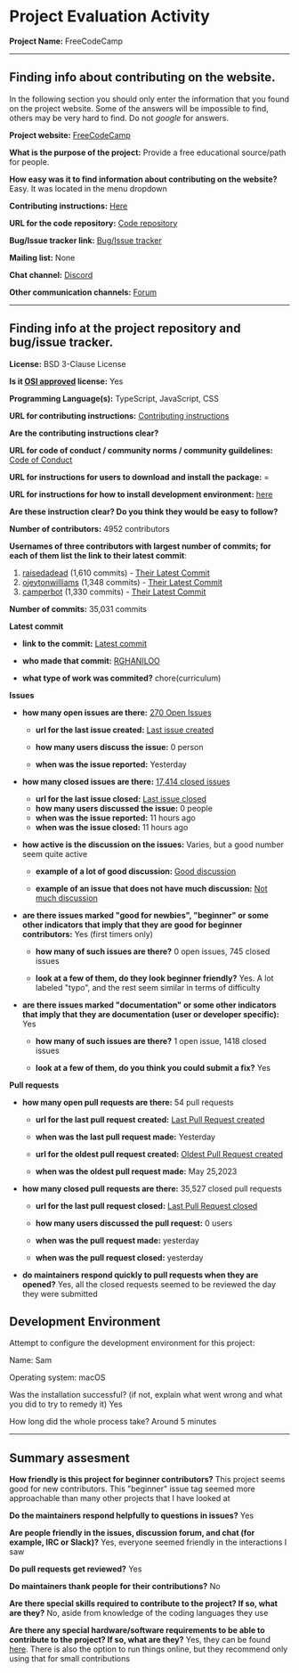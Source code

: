 # Project Evaluation Activity



__Project Name:__  FreeCodeCamp


---

## Finding info about contributing on the website.

In the following section you should only enter the information that you
found on the project website. Some of the answers will be impossible to find, others
may be very hard to find. Do not _google_ for answers.

__Project website:__ [FreeCodeCamp](https://www.freecodecamp.org/)


__What is the purpose of the project:__ Provide a free educational source/path for people.


__How easy was it to find information about contributing on the website?__ Easy. It was located in the menu dropdown 


__Contributing instructions:__ [Here](https://contribute.freecodecamp.org/#/index)

__URL for the code repository:__ [Code repository](https://github.com/freeCodeCamp/freeCodeCamp)

__Bug/Issue tracker link:__ [Bug/Issue tracker](https://github.com/freeCodeCamp/freeCodeCamp/issues)

__Mailing list:__ None

__Chat channel:__ [Discord](https://discord.com/invite/Z7Fm39aNtZ)

__Other communication channels:__ [Forum](https://forum.freecodecamp.org/)


---

## Finding info at the project repository and bug/issue tracker.

__License:__ BSD 3-Clause License

__Is it [OSI approved](https://opensource.org/licenses/alphabetical) license:__ Yes

__Programming Language(s):__ TypeScript, JavaScript, CSS

__URL for contributing instructions:__ [Contributing instructions](https://contribute.freecodecamp.org/#/)

__Are the contributing instructions clear?__ 

__URL for code of conduct / community norms / community guildelines:__ [Code of Conduct](https://www.freecodecamp.org/news/code-of-conduct)

__URL for instructions for users to download and install the package:__  =

__URL for instructions for how to install development environment:__ [here](https://contribute.freecodecamp.org/#/how-to-setup-freecodecamp-locally)

__Are these instruction clear? Do you think they would be easy to follow?__ 


__Number of contributors:__ 4952 contributors


__Usernames of three contributors with largest number of commits; for
each of them list the link to their latest commit__:

1. [raisedadead](https://github.com/raisedadead) (1,610 commits) - [Their Latest Commit](https://github.com/freeCodeCamp/freeCodeCamp/commit/80940479666950ea79b125e329f01b06a54f6112)
1. [ojeytonwilliams](https://github.com/ojeytonwilliams) (1,348 commits) - [Their Latest Commit](https://github.com/freeCodeCamp/freeCodeCamp/commit/074af6effbc2e8397bc8e85ed5c4d8d9a55d908a)
1. [camperbot](https://github.com/camperbot) (1,330 commits) - [Their Latest Commit](https://github.com/freeCodeCamp/freeCodeCamp/commit/57313650ec385a61010771157717cc7e8b120ac5)


__Number of commits:__ 35,031 commits

__Latest commit__ 

- __link to the commit:__ [Latest commit](https://github.com/freeCodeCamp/freeCodeCamp/commit/e9f832d3bd6558ba78758d569d13278f0e032802)

- __who made that commit:__ [RGHANILOO](https://github.com/freeCodeCamp/freeCodeCamp/commits?author=RGHANILOO)

- __what type of work was commited?__ chore(curriculum)


__Issues__

- __how many open issues are there:__ [270 Open Issues](https://github.com/freeCodeCamp/freeCodeCamp/issues)

    - __url for the last issue created:__ [Last issue created](https://github.com/freeCodeCamp/freeCodeCamp/issues/53962)

    - __how many users discuss the issue:__ 0 person
    
    - __when was the issue reported:__ Yesterday
    

- __how many closed issues are there:__ [17,414 closed issues](https://github.com/freeCodeCamp/freeCodeCamp/issues?q=is%3Aissue+is%3Aclosed)
    - __url for the last issue closed:__ [Last issue closed](https://github.com/freeCodeCamp/freeCodeCamp/issues/53964)
    - __how many users discussed the issue:__ 0 people
    - __when was the issue reported:__ 11 hours ago
    - __when was the issue closed:__ 11 hours ago

- __how active is the discussion on the issues:__ Varies, but a good number seem quite active

    - __example of a lot of good discussion:__ [Good discussion](https://github.com/freeCodeCamp/freeCodeCamp/issues/53801)
    
    - __example of an issue that does not have much discussion:__ [Not much discussion](https://github.com/freeCodeCamp/freeCodeCamp/issues/53898)



- __are there issues marked "good for newbies", "beginner" or some other indicators that imply that they are good for beginner contributors:__ Yes (first timers only)

    - __how many of such issues are there?__ 0 open issues, 745 closed issues
    
    - __look at a few of them, do they look beginner friendly?__ Yes. A lot labeled "typo", and the rest seem similar in terms of difficulty 



- __are there issues marked "documentation" or some other indicators that imply that they are documentation (user or developer specific):__ Yes 

    - __how many of such issues are there?__ 1 open issue, 1418 closed issues
    
    - __look at a few of them, do you think you could submit a fix?__ Yes



__Pull requests__

- __how many open pull requests are there:__ 54 pull requests

    - __url for the last pull request created:__ [Last Pull Request created](https://github.com/freeCodeCamp/freeCodeCamp/pull/53963)
    
    - __when was the last pull request made:__ Yesterday

    - __url for the oldest pull request created:__ [Oldest Pull Request created](https://github.com/freeCodeCamp/freeCodeCamp/pull/50515)
    
    - __when was the oldest pull request made:__ May 25,2023

- __how many closed pull requests are there:__ 35,527 closed pull requests

    - __url for the last pull request closed:__ [Last Pull Request closed](https://github.com/freeCodeCamp/freeCodeCamp/pull/53960)
    
    - __how many users discussed the pull request:__ 0 users
    
    - __when was the pull request made:__ yesterday
    
    - __when was the pull request closed:__ yesterday
    

- __do maintainers respond quickly to pull requests when they are opened?__ Yes, all the closed requests seemed to be reviewed the day they were submitted


## Development Environment 

Attempt to configure the development environment for this project:

Name: Sam

Operating system: macOS

Was the installation successful? (if not, explain what went wrong and what you did to try to remedy it) Yes

How long did the whole process take? Around 5 minutes


---


## Summary assesment
__How friendly is this project for beginner contributors?__
This project seems good for new contributors. This "beginner" issue tag seemed more approachable than many other projects that I have looked at

__Do the maintainers respond helpfully to questions in issues?__
Yes

__Are people friendly in the issues, discussion forum, and chat (for example, IRC or Slack)?__
Yes, everyone seemed friendly in the interactions I saw 

__Do pull requests get reviewed?__
Yes

__Do maintainers thank people for their contributions?__
No

__Are there special skills required to contribute to the project? If so, what are they?__
No, aside from knowledge of the coding languages they use

__Are there any special hardware/software requirements to be able to contribute to the project? If so, what are they?__
Yes, they can be found [here](https://contribute.freecodecamp.org/#/how-to-setup-freecodecamp-locally). There is also the option to run things online, but they recommend only using that for small contributions
